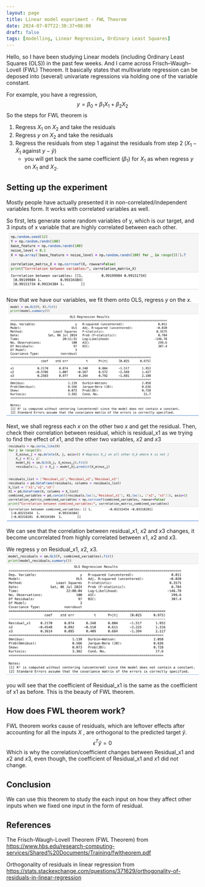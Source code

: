 ```yaml
---
layout: page
title: Linear model experiment - FWL Theorem
date: 2024-07-07T22:30:37+08:00
draft: false
tags: [modelling, Linear Regression, Ordinary Least Squares]
---
```


Hello, so I have been studying Linear models (including Ordinary Least Squares (OLS)) in the past few weeks. 
And I came across Frisch–Waugh–Lovell (FWL) Theorem. It basically states that multivariate regression can be deposed into (several) univariate regressions via holding one of the variable constant.

For example, you have a regression, 
$$y=\beta_{0}+\beta_{1}X_{1}+\beta_{2}X_{2}$$ 
So the steps for FWL theorem is
1. Regress $X_{1}$ on $X_{2}$ and take the residuals
2. Regress $y$ on $X_{2}$ and take the residuals
3. Regress the residuals from step 1 against the residuals from step 2 ($X_{1}-\hat{X}_{1}$ against $y-\hat{y}$)
	- you will get back the same coefficient ($\beta_{1}$) for $X_{1}$ as when regress $y$ on $X_{1}$ and $X_{2}$.

## Setting up the experiment
Mostly people have actually presented it in non-correlated/independent variables form. It works with correlated variables as well.

So first, lets generate some random variables of y, which is our target, and 3 inputs of x variable that are highly correlated between each other. 
![Alt text](image.png)



Now that we have our variables, we fit them onto OLS, regress $y$ on the $x$.
![Alt text](image-1.png)


Next, we shall regress each $x$ on the other two $x$ and get the residual. Then, check their correlation between residual, which is residual_x1 as we trying to find the effect of $x1$, and the other two variables, $x2$ and $x3$  
![Alt text](image-2.png)


We can see that the correlation between residual_x1, $x2$ and $x3$ changes, it become uncorrelated from highly correlated between x1, $x2$ and $x3$.

We regress y on Residual_x1, $x2$, $x3$.
![Alt text](image-3.png)


you will see that the coefficient of Residual_x1 is the same as the coefficient of x1 as before. This is the beauty of FWL theorem. 

## How does FWL theorem work?
FWL theorem works cause of residuals, which are leftover effects after accounting for all the inputs $X$ , are orthogonal to the predicted target $\hat{y}$. $$\epsilon^{T}\hat{y}=0$$ Which is why the correlation/coefficient changes between Residual_x1 and $x2$ and $x3$, even though, the coefficient of Residual_x1 and $x1$ did not change.

## Conclusion
We can use this theorem to study the each input on how they affect other inputs when we fixed one input in the form of residual.


## References
The Frisch-Waugh-Lovell Theorem (FWL Theorem) from https://www.hbs.edu/research-computing-services/Shared%20Documents/Training/fwltheorem.pdf

Orthogonality of residuals in linear regression from https://stats.stackexchange.com/questions/371629/orthogonality-of-residuals-in-linear-regression‌
